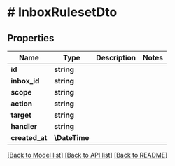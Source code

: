 # # InboxRulesetDto

## Properties

Name | Type | Description | Notes
------------ | ------------- | ------------- | -------------
**id** | **string** |  |
**inbox_id** | **string** |  |
**scope** | **string** |  |
**action** | **string** |  |
**target** | **string** |  |
**handler** | **string** |  |
**created_at** | **\DateTime** |  |

[[Back to Model list]](../../README#models) [[Back to API list]](../../README#endpoints) [[Back to README]](../../README)
